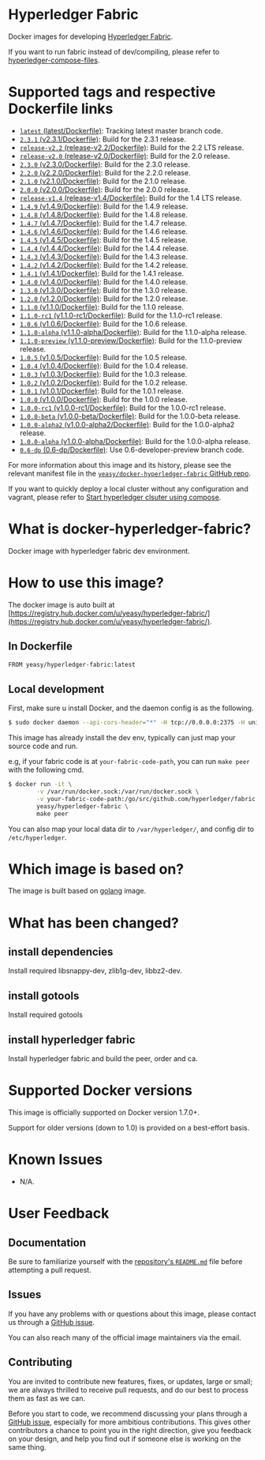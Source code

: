 Hyperledger Fabric
===
Docker images for developing [Hyperledger Fabric](https://www.hyperledger.org).

If you want to run fabric instead of dev/compiling, please refer to [hyperledger-compose-files](https://github.com/yeasy/docker-compose-files#hyperledger).

# Supported tags and respective Dockerfile links

* [`latest` (latest/Dockerfile)](https://github.com/yeasy/docker-hyperledger-fabric/blob/master/Dockerfile): Tracking latest master branch code.
* [`2.3.1` (v2.3.1/Dockerfile)](https://github.com/yeasy/docker-hyperledger-fabric/blob/master/v2.3.1/Dockerfile): Build for the 2.3.1 release.
* [`release-v2.2` (release-v2.2/Dockerfile)](https://github.com/yeasy/docker-hyperledger-fabric/blob/master/release-v2.2/Dockerfile): Build for the 2.2 LTS release.
* [`release-v2.0` (release-v2.0/Dockerfile)](https://github.com/yeasy/docker-hyperledger-fabric/blob/master/release-v2.0/Dockerfile): Build for the 2.0 release.
* [`2.3.0` (v2.3.0/Dockerfile)](https://github.com/yeasy/docker-hyperledger-fabric/blob/master/v2.3.0/Dockerfile): Build for the 2.3.0 release.
* [`2.2.0` (v2.2.0/Dockerfile)](https://github.com/yeasy/docker-hyperledger-fabric/blob/master/v2.2.0/Dockerfile): Build for the 2.2.0 release.
* [`2.1.0` (v2.1.0/Dockerfile)](https://github.com/yeasy/docker-hyperledger-fabric/blob/master/v2.1.0/Dockerfile): Build for the 2.1.0 release.
* [`2.0.0` (v2.0.0/Dockerfile)](https://github.com/yeasy/docker-hyperledger-fabric/blob/master/v2.0.0/Dockerfile): Build for the 2.0.0 release.
* [`release-v1.4` (release-v1.4/Dockerfile)](https://github.com/yeasy/docker-hyperledger-fabric/blob/master/release-v1.4/Dockerfile): Build for the 1.4 LTS release.
* [`1.4.9` (v1.4.9/Dockerfile)](https://github.com/yeasy/docker-hyperledger-fabric/blob/master/v1.4.9/Dockerfile): Build for the 1.4.9 release.
* [`1.4.8` (v1.4.8/Dockerfile)](https://github.com/yeasy/docker-hyperledger-fabric/blob/master/v1.4.8/Dockerfile): Build for the 1.4.8 release.
* [`1.4.7` (v1.4.7/Dockerfile)](https://github.com/yeasy/docker-hyperledger-fabric/blob/master/v1.4.7/Dockerfile): Build for the 1.4.7 release.
* [`1.4.6` (v1.4.6/Dockerfile)](https://github.com/yeasy/docker-hyperledger-fabric/blob/master/v1.4.6/Dockerfile): Build for the 1.4.6 release.
* [`1.4.5` (v1.4.5/Dockerfile)](https://github.com/yeasy/docker-hyperledger-fabric/blob/master/v1.4.5/Dockerfile): Build for the 1.4.5 release.
* [`1.4.4` (v1.4.4/Dockerfile)](https://github.com/yeasy/docker-hyperledger-fabric/blob/master/v1.4.4/Dockerfile): Build for the 1.4.4 release.
* [`1.4.3` (v1.4.3/Dockerfile)](https://github.com/yeasy/docker-hyperledger-fabric/blob/master/v1.4.3/Dockerfile): Build for the 1.4.3 release.
* [`1.4.2` (v1.4.2/Dockerfile)](https://github.com/yeasy/docker-hyperledger-fabric/blob/master/v1.4.2/Dockerfile): Build for the 1.4.2 release.
* [`1.4.1` (v1.4.1/Dockerfile)](https://github.com/yeasy/docker-hyperledger-fabric/blob/master/v1.4.1/Dockerfile): Build for the 1.4.1 release.
* [`1.4.0` (v1.4.0/Dockerfile)](https://github.com/yeasy/docker-hyperledger-fabric/blob/master/v1.4.0/Dockerfile): Build for the 1.4.0 release.
* [`1.3.0` (v1.3.0/Dockerfile)](https://github.com/yeasy/docker-hyperledger-fabric/blob/master/v1.3.0/Dockerfile): Build for the 1.3.0 release.
* [`1.2.0` (v1.2.0/Dockerfile)](https://github.com/yeasy/docker-hyperledger-fabric/blob/master/v1.2.0/Dockerfile): Build for the 1.2.0 release.
* [`1.1.0` (v1.1.0/Dockerfile)](https://github.com/yeasy/docker-hyperledger-fabric/blob/master/v1.1.0/Dockerfile): Build for the 1.1.0 release.
* [`1.1.0-rc1` (v1.1.0-rc1/Dockerfile)](https://github.com/yeasy/docker-hyperledger-fabric/blob/master/v1.1.0-rc1/Dockerfile): Build for the 1.1.0-rc1 release.
* [`1.0.6` (v1.0.6/Dockerfile)](https://github.com/yeasy/docker-hyperledger-fabric/blob/master/v1.0.6/Dockerfile): Build for the 1.0.6 release.
* [`1.1.0-alpha` (v1.1.0-alpha/Dockerfile)](https://github.com/yeasy/docker-hyperledger-fabric/blob/master/v1.1.0-alpha/Dockerfile): Build for the 1.1.0-alpha release.
* [`1.1.0-preview` (v1.1.0-preview/Dockerfile)](https://github.com/yeasy/docker-hyperledger-fabric/blob/master/v1.1.0-preview/Dockerfile): Build for the 1.1.0-preview release.
* [`1.0.5` (v1.0.5/Dockerfile)](https://github.com/yeasy/docker-hyperledger-fabric/blob/master/v1.0.5/Dockerfile): Build for the 1.0.5 release.
* [`1.0.4` (v1.0.4/Dockerfile)](https://github.com/yeasy/docker-hyperledger-fabric/blob/master/v1.0.4/Dockerfile): Build for the 1.0.4 release.
* [`1.0.3` (v1.0.3/Dockerfile)](https://github.com/yeasy/docker-hyperledger-fabric/blob/master/v1.0.3/Dockerfile): Build for the 1.0.3 release.
* [`1.0.2` (v1.0.2/Dockerfile)](https://github.com/yeasy/docker-hyperledger-fabric/blob/master/v1.0.2/Dockerfile): Build for the 1.0.2 release.
* [`1.0.1` (v1.0.1/Dockerfile)](https://github.com/yeasy/docker-hyperledger-fabric/blob/master/v1.0.1/Dockerfile): Build for the 1.0.1 release.
* [`1.0.0` (v1.0.0/Dockerfile)](https://github.com/yeasy/docker-hyperledger-fabric/blob/master/v1.0.0/Dockerfile): Build for the 1.0.0 release.
* [`1.0.0-rc1` (v1.0.0-rc1/Dockerfile)](https://github.com/yeasy/docker-hyperledger-fabric/blob/master/v1.0.0-rc1/Dockerfile): Build for the 1.0.0-rc1 release.
* [`1.0.0-beta` (v1.0.0-beta/Dockerfile)](https://github.com/yeasy/docker-hyperledger-fabric/blob/master/v1.0.0-beta/Dockerfile): Build for the 1.0.0-beta release.
* [`1.0.0-alpha2` (v1.0.0-alpha2/Dockerfile)](https://github.com/yeasy/docker-hyperledger-fabric/blob/master/v1.0.0-alpha2/Dockerfile): Build for the 1.0.0-alpha2 release.
* [`1.0.0-alpha` (v1.0.0-alpha/Dockerfile)](https://github.com/yeasy/docker-hyperledger-fabric/blob/master/v1.0.0-alpha/Dockerfile): Build for the 1.0.0-alpha release.
* [`0.6-dp` (0.6-dp/Dockerfile)](https://github.com/yeasy/docker-hyperledger-fabric/blob/0.6-dp/Dockerfile): Use 0.6-developer-preview branch code.

For more information about this image and its history, please see the relevant manifest file in the [`yeasy/docker-hyperledger-fabric` GitHub repo](https://github.com/yeasy/docker-hyperledger-fabric).

If you want to quickly deploy a local cluster without any configuration and vagrant, please refer to [Start hyperledger clsuter using compose](https://github.com/yeasy/docker-compose-files#hyperledger).

# What is docker-hyperledger-fabric?
Docker image with hyperledger fabric dev environment.

# How to use this image?
The docker image is auto built at [https://registry.hub.docker.com/u/yeasy/hyperledger-fabric/](https://registry.hub.docker.com/u/yeasy/hyperledger-fabric/).

## In Dockerfile
```sh
FROM yeasy/hyperledger-fabric:latest
```

## Local development
First, make sure u install Docker, and the daemon config is as the following.

```sh
$ sudo docker daemon --api-cors-header="*" -H tcp://0.0.0.0:2375 -H unix:///var/run/docker.sock
```

This image has already install the dev env, typically can just map your source code and run.

e.g, if your fabric code is at `your-fabric-code-path`, you can run `make peer` with the following cmd.

```sh
$ docker run -it \
        -v /var/run/docker.sock:/var/run/docker.sock \
        -v your-fabric-code-path:/go/src/github.com/hyperledger/fabric \
        yeasy/hyperledger-fabric \
        make peer
```

You can also map your local data dir to `/var/hyperledger/`, and config dir to `/etc/hyperledger`.


# Which image is based on?
The image is built based on [golang](https://hub.docker.com/_/golang) image.

# What has been changed?
## install dependencies
Install required libsnappy-dev, zlib1g-dev, libbz2-dev.

## install gotools
Install required gotools

## install hyperledger fabric
Install hyperledger fabric and build the peer, order and ca.

# Supported Docker versions

This image is officially supported on Docker version 1.7.0+.

Support for older versions (down to 1.0) is provided on a best-effort basis.

# Known Issues
* N/A.

# User Feedback
## Documentation
Be sure to familiarize yourself with the [repository's `README.md`](https://github.com/yeasy/docker-hyperledger-fabric/blob/master/README.md) file before attempting a pull request.

## Issues
If you have any problems with or questions about this image, please contact us through a [GitHub issue](https://github.com/yeasy/docker-hyperledger-fabric/issues).

You can also reach many of the official image maintainers via the email.

## Contributing

You are invited to contribute new features, fixes, or updates, large or small; we are always thrilled to receive pull requests, and do our best to process them as fast as we can.

Before you start to code, we recommend discussing your plans through a [GitHub issue](https://github.com/yeasy/docker-hyperledger-fabric/issues), especially for more ambitious contributions. This gives other contributors a chance to point you in the right direction, give you feedback on your design, and help you find out if someone else is working on the same thing.
